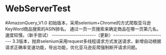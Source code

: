 # WebServerTest
#AmazonQuery_V1.0
初始版本，采用selenium+Chrome的方式爬取亚马逊KeyWord商品搜索的ASIN排名。
通过一页一页搜索来确定商品在哪一页第几名。速度较慢。（新手尝试）
----------------------（更新）---------------------------
3.3版本，抛弃selenium采用request多线程请求方式发送请求，新增自动根据请求正确率变速功能，导出功能，优化亚马逊反爬强制断开请求问题。
